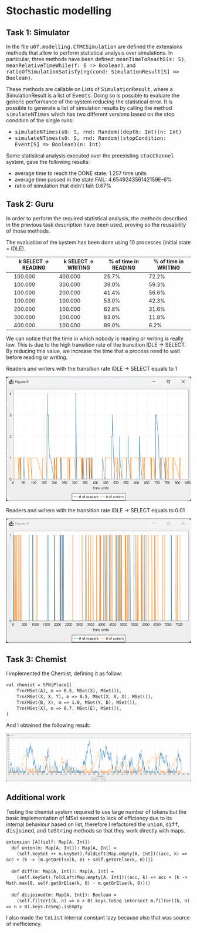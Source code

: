 # Stochastic modelling

## Task 1: Simulator

In the file <tt>u07.modelling.CTMCSimulation</tt> are defined the extensions methods that allow to perform statistical
analysis over simulations. In particular, three methods have been defined: <tt>meanTimeToReachS(s: S)</tt>, 
<tt>meanRelativeTimeWhile(f: S => Boolean)</tt>, and <tt>ratioOfSimulationSatisfying(cond: SimulationResult\[S] => Boolean)</tt>.

These methods are callable on Lists of <tt>SimulationResult</tt>, where a SimulationResult is a list of <tt>Events</tt>.
Doing so is possible to evaluate the generic performance of the system reducing the statistical error.
It is possible to generate a list of simulation results by calling the method <tt>simulateNTimes</tt> which has two different versions
based on the stop condition of the single runs:
- <tt>simulateNTimes(s0: S, rnd: Random)(depth: Int)(n: Int)</tt>
- <tt>simulateNTimes(s0: S, rnd: Random)(stopCondition: Event\[S] => Boolean)(n: Int)</tt>

Some statistical analysis executed over the preexisting <tt>stocChannel</tt> system, gave the following results:

- average time to reach the DONE state: 1.257 time units
- average time passed in the state FAIL: 4.654924356142159E-6%
- ratio of simulation that didn't fail: 0.67%

## Task 2: Guru

In order to perform the required statistical analysis, the methods described in the previous task description have been
used, proving so the reusability of those methods.

The evaluation of the system has been done using 10 processes (initial state = IDLE).

|   | k SELECT -> READING | k SELECT -> WRITING | % of time in READING | % of time in WRITING |
|---|---------------------|---------------------|----------------------|----------------------|
|   | 100.000             | 400.000             | 25.7%                | 72.2%                |
|   | 100.000             | 300.000             | 39.0%                | 59.3%                |
|   | 100.000             | 200.000             | 41.4%                | 56.6%                |
|   | 100.000             | 100.000             | 53.0%                | 42.3%                |
|   | 200.000             | 100.000             | 62.8%                | 31.6%                |
|   | 300.000             | 100.000             | 83.0%                | 11.8%                |
|   | 400.000             | 100.000             | 89.0%                | 6.2%                 |  

We can notice that the time in which nobody is reading or writing is really low. This is due to the high transition rate
of the transition IDLE -> SELECT. By reducing this value, we increase the time that a process need to wait before reading
or writing.

Readers and writers with the transition rate IDLE -> SELECT equals to 1

![img.png](doc/graph1rw.png)

Readers and writers with the transition rate IDLE -> SELECT equals to 0.01

![img.png](doc/graph2rw.png)

## Task 3: Chemist

I implemented the Chemist, defining it as follow:

```
val chemist = SPN[Place](
    Trn(MSet(A), m => 0.5, MSet(X), MSet()),
    Trn(MSet(X, X, Y), m => 0.5, MSet(X, X, X), MSet()),
    Trn(MSet(B, X), m => 1.0, MSet(Y, D), MSet()),
    Trn(MSet(X), m => 0.7, MSet(E), MSet()),
)
```

And I obtained the following result:

![img.png](doc/graphChemist.png)

## Additional work

Testing the chemist system required to use large number of tokens but the basic implementation of MSet seemed to lack of
efficiency due to its internal behaviour based on list, therefore I refactored the <tt>union</tt>, <tt>diff</tt>, <tt>disjoined</tt>, 
and <tt>toString</tt> methods so that they work directly with maps.

```
extension [A](self: Map[A, Int])
  def union(m: Map[A, Int]): Map[A, Int] =
    (self.keySet ++ m.keySet).foldLeft(Map.empty[A, Int])((acc, k) => acc + (k -> (m.getOrElse(k, 0) + self.getOrElse(k, 0))))

  def diff(m: Map[A, Int]): Map[A, Int] =
    (self.keySet).foldLeft(Map.empty[A, Int])((acc, k) => acc + (k -> Math.max(0, self.getOrElse(k, 0) - m.getOrElse(k, 0))))

  def disjoined(m: Map[A, Int]): Boolean =
    (self.filter((k, n) => n > 0).keys.toSeq intersect m.filter((k, n) => n > 0).keys.toSeq).isEmpty
```

I also made the <tt>toList</tt> internal constant lazy because also that was source of inefficiency.
